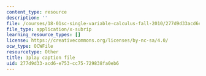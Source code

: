 ```yaml
---
content_type: resource
description: ''
file: /courses/18-01sc-single-variable-calculus-fall-2010/277d9d33acd6e753cc75729838fa0eb6_-MI0b4h3rS0.srt
file_type: application/x-subrip
learning_resource_types: []
license: https://creativecommons.org/licenses/by-nc-sa/4.0/
ocw_type: OCWFile
resourcetype: Other
title: 3play caption file
uid: 277d9d33-acd6-e753-cc75-729838fa0eb6
---
```


